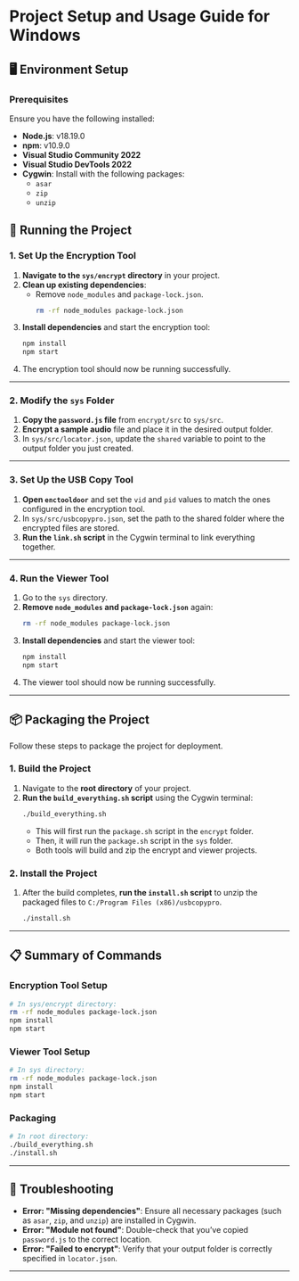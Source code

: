 # Project Setup and Usage Guide for Windows

## 🖥️ Environment Setup

### Prerequisites
Ensure you have the following installed:

- **Node.js**: v18.19.0  
- **npm**: v10.9.0  
- **Visual Studio Community 2022**  
- **Visual Studio DevTools 2022**  
- **Cygwin**: Install with the following packages:
  - `asar`
  - `zip`
  - `unzip`



## 🚀 Running the Project

### 1. Set Up the Encryption Tool

1. **Navigate to the `sys/encrypt` directory** in your project.
2. **Clean up existing dependencies**:
   - Remove `node_modules` and `package-lock.json`.
     ```bash
     rm -rf node_modules package-lock.json
     ```
3. **Install dependencies** and start the encryption tool:
   ```bash
   npm install
   npm start
   ```
4. The encryption tool should now be running successfully.

---

### 2. Modify the `sys` Folder

1. **Copy the `password.js` file** from `encrypt/src` to `sys/src`.
2. **Encrypt a sample audio** file and place it in the desired output folder.
3. In `sys/src/locator.json`, update the `shared` variable to point to the output folder you just created.

---

### 3. Set Up the USB Copy Tool

1. **Open `enctooldoor`** and set the `vid` and `pid` values to match the ones configured in the encryption tool.
2. In `sys/src/usbcopypro.json`, set the path to the shared folder where the encrypted files are stored.
3. **Run the `link.sh` script** in the Cygwin terminal to link everything together.

---

### 4. Run the Viewer Tool

1. Go to the `sys` directory.
2. **Remove `node_modules` and `package-lock.json`** again:
   ```bash
   rm -rf node_modules package-lock.json
   ```
3. **Install dependencies** and start the viewer tool:
   ```bash
   npm install
   npm start
   ```
4. The viewer tool should now be running successfully.

---

## 📦 Packaging the Project

Follow these steps to package the project for deployment.

### 1. Build the Project

1. Navigate to the **root directory** of your project.
2. **Run the `build_everything.sh` script** using the Cygwin terminal:
   ```bash
   ./build_everything.sh
   ```
   - This will first run the `package.sh` script in the `encrypt` folder.
   - Then, it will run the `package.sh` script in the `sys` folder.
   - Both tools will build and zip the encrypt and viewer projects.

### 2. Install the Project

1. After the build completes, **run the `install.sh` script** to unzip the packaged files to `C:/Program Files (x86)/usbcopypro`.
   ```bash
   ./install.sh
   ```

---

## 📋 Summary of Commands

### Encryption Tool Setup

```bash
# In sys/encrypt directory:
rm -rf node_modules package-lock.json
npm install
npm start
```

### Viewer Tool Setup

```bash
# In sys directory:
rm -rf node_modules package-lock.json
npm install
npm start
```

### Packaging

```bash
# In root directory:
./build_everything.sh
./install.sh
```

---

## 🚧 Troubleshooting

- **Error: "Missing dependencies"**: Ensure all necessary packages (such as `asar`, `zip`, and `unzip`) are installed in Cygwin.
- **Error: "Module not found"**: Double-check that you’ve copied `password.js` to the correct location.
- **Error: "Failed to encrypt"**: Verify that your output folder is correctly specified in `locator.json`.

---

